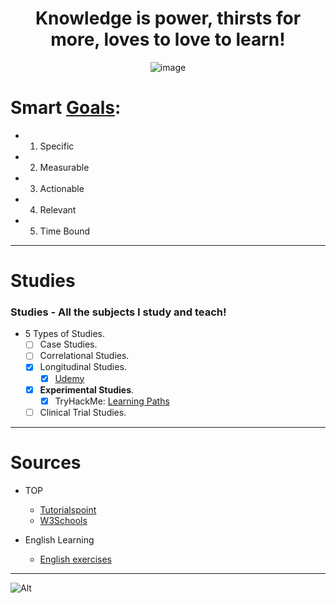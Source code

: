 <div align="center">

# Knowledge is power, thirsts for more, loves to love to learn!

![image](https://user-images.githubusercontent.com/51442719/166158602-eeffde5b-7138-4813-b307-0f6f0a6f44d0.png)

</div>

# Smart [Goals](https:///github.com/Anlominus/Goals):
  - 1. Specific
  - 2. Measurable
  - 3. Actionable
  - 4. Relevant
  - 5. Time Bound


---

# Studies
### Studies - All the subjects I study and teach!
- 5 Types of Studies.
  - [ ] Case Studies.
  - [ ] Correlational Studies.
  - [x] Longitudinal Studies.
     - [x] [Udemy](https://github.com/Anlominus/Studies/tree/main/Udemy) 
  - [x] **Experimental Studies**.
     - [x] TryHackMe: [Learning Paths]([https://github.com/Anlominus/TryHackMe](https://github.com/Anlominus/TryHackMe#learning-paths))
  - [ ] Clinical Trial Studies.

---

# Sources

- TOP
  - [Tutorialspoint](https://www.tutorialspoint.com/index.htm)
  - [W3Schools](https://www.w3schools.com/)

- English Learning
  - [English exercises](https://agendaweb.org/)

---

![Alt](https://repobeats.axiom.co/api/embed/2f7ce7b9ddcec95efa2219aa4ed695cb85a23c3b.svg "Repobeats analytics image")
